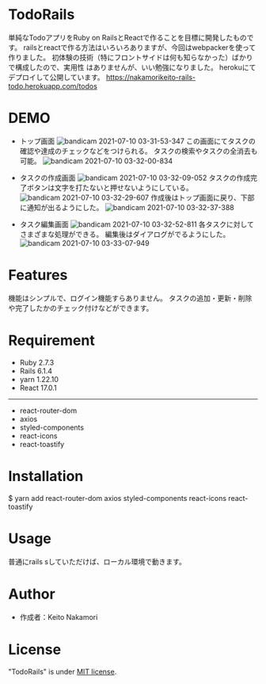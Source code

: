 # TodoRails

単純なTodoアプリをRuby on RailsとReactで作ることを目標に開発したものです。
railsとreactで作る方法はいろいろありますが、今回はwebpackerを使って作りました。
初体験の技術（特にフロントサイドは何も知らなかった）ばかりで構成したので、実用性
はありませんが、いい勉強になりました。
herokuにてデプロイして公開しています。
https://nakamorikeito-rails-todo.herokuapp.com/todos

# DEMO

* トップ画面
![bandicam 2021-07-10 03-31-53-347](https://user-images.githubusercontent.com/80662039/125121970-b3221580-e12f-11eb-9dfe-9c172303f798.jpg)
この画面にてタスクの確認や達成のチェックなどをつけられる。
タスクの検索やタスクの全消去も可能。
![bandicam 2021-07-10 03-32-00-834](https://user-images.githubusercontent.com/80662039/125122016-c7661280-e12f-11eb-8adc-2382ff81e9f7.jpg)


* タスクの作成画面
![bandicam 2021-07-10 03-32-09-052](https://user-images.githubusercontent.com/80662039/125122070-d51b9800-e12f-11eb-8d93-dcf51aee2b4e.jpg)
タスクの作成完了ボタンは文字を打たないと押せないようにしている。
![bandicam 2021-07-10 03-32-29-607](https://user-images.githubusercontent.com/80662039/125122114-e4024a80-e12f-11eb-91e9-9e7b8eed76d1.jpg)
作成後はトップ画面に戻り、下部に通知が出るようにした。
![bandicam 2021-07-10 03-32-37-388](https://user-images.githubusercontent.com/80662039/125122136-ed8bb280-e12f-11eb-9079-366cb39a7ec0.jpg)

* タスク編集画面
![bandicam 2021-07-10 03-32-52-811](https://user-images.githubusercontent.com/80662039/125122176-fbd9ce80-e12f-11eb-8de4-347f885311b6.jpg)
各タスクに対してさまざまな処理ができる。
編集後はダイアログがでるようにした。
![bandicam 2021-07-10 03-33-07-949](https://user-images.githubusercontent.com/80662039/125122222-0c8a4480-e130-11eb-9e8b-e837a774ca07.jpg)


# Features

機能はシンプルで、ログイン機能すらありません。
タスクの追加・更新・削除や完了したかのチェック付けなどができます。


# Requirement

* Ruby 2.7.3
* Rails 6.1.4
* yarn 1.22.10
* React 17.0.1
---------------------------------------------------------------------------------------------
* react-router-dom
* axios
* styled-components
* react-icons
* react-toastify

# Installation

$ yarn add react-router-dom axios styled-components react-icons react-toastify

# Usage

普通にrails sしていただけば、ローカル環境で動きます。


# Author

* 作成者：Keito Nakamori

# License

"TodoRails" is under [MIT license](https://en.wikipedia.org/wiki/MIT_License).

